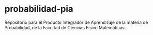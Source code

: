# probabilidad-pia
Repositorio para el Producto Integrador de Aprendizaje de la materia de Probabilidad, de la Facultad de Ciencias Físico Matemáticas.
